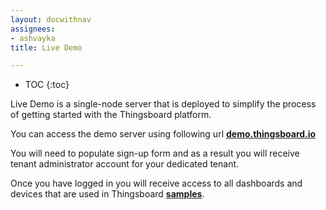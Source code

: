 ```yaml
---
layout: docwithnav
assignees:
- ashvayka
title: Live Demo

---
```


* TOC
{:toc}

Live Demo is a single-node server that is deployed to simplify the process of getting started with the Thingsboard platform.

You can access the demo server using following url [**demo.thingsboard.io**](http://demo.thingsboard.io/signup)

You will need to populate sign-up form and as a result you will receive tenant administrator account for your dedicated tenant.

Once you have logged in you will receive access to all dashboards and devices that are used in Thingsboard [**samples**](/docs/samples/).